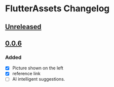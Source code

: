 <!-- Keep a Changelog guide -> https://keepachangelog.com -->

# FlutterAssets Changelog

## [Unreleased]

## [0.0.6]

### Added

- [x] Picture shown on the left
- [x] reference link
- [ ] AI intelligent suggestions.

[Unreleased]: https://github.com/Wenpiner/FlutterAssets/compare/v0.0.6...HEAD
[0.0.6]: https://github.com/Wenpiner/FlutterAssets/commits/v0.0.6
